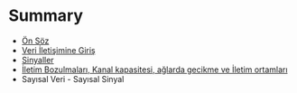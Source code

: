 # Summary

* [Ön Söz](README.md)
* [Veri İletişimine Giriş](HAFTA2.md)
* [Sinyaller](HAFTA3.md)
* [İletim Bozulmaları, Kanal kapasitesi, ağlarda gecikme ve İletim ortamları](HAFTA4.md)
* Sayısal Veri - Sayısal Sinyal

